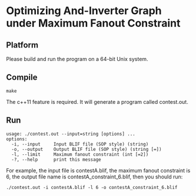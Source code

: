 # Optimizing And-Inverter Graph under Maximum Fanout Constraint

## Platform

Please build and run the program on a 64-bit Unix system.

## Compile

```
make
```

The c++11 feature is required.
It will generate a program called contest.out.

## Run

```
usage: ./contest.out --input=string [options] ...
options:
  -i, --input     Input BLIF file (SOP style) (string)
  -o, --output    Output BLIF file (SOP style) (string [=])
  -l, --limit     Maximum fanout constraint (int [=2])
  -?, --help      print this message
```

For example,
the input file is contestA.blif,
the maximum fanout constraint is 6,
the output file name is contestA_constraint_6.blif,
then you should run:

```
./contest.out -i contestA.blif -l 6 -o contestA_constraint_6.blif
```
